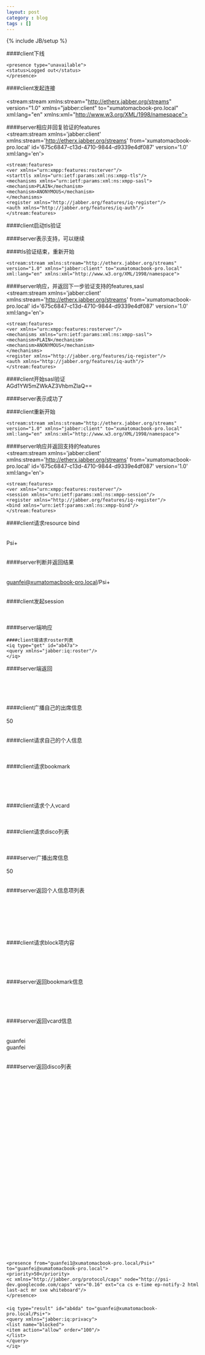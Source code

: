 ```yaml
---
layout: post
category : blog
tags : []
---
```

{% include JB/setup %}

####client下线 

    <presence type="unavailable">  
    <status>Logged out</status>  
    </presence>  

####client发起连接  
    <?xml version="1.0"?>  
    <stream:stream xmlns:stream="http://etherx.jabber.org/streams" version="1.0" xmlns="jabber:client" to="xumatomacbook-pro.local" xml:lang="en" xmlns:xml="http://www.w3.org/XML/1998/namespace">  

####server相应并回复验证的features  
    <?xml version='1.0'?><stream:stream xmlns='jabber:client' xmlns:stream='http://etherx.jabber.org/streams' from='xumatomacbook-pro.local' id='675c6847-c13d-4710-9844-d9339e4df087' version='1.0' xml:lang='en'>  
      
    <stream:features>  
    <ver xmlns="urn:xmpp:features:rosterver"/>  
    <starttls xmlns="urn:ietf:params:xml:ns:xmpp-tls"/>  
    <mechanisms xmlns="urn:ietf:params:xml:ns:xmpp-sasl">  
    <mechanism>PLAIN</mechanism>  
    <mechanism>ANONYMOUS</mechanism>  
    </mechanisms>  
    <register xmlns="http://jabber.org/features/iq-register"/>  
    <auth xmlns="http://jabber.org/features/iq-auth"/>  
    </stream:features>  

####client启动tls验证  
    <starttls xmlns="urn:ietf:params:xml:ns:xmpp-tls"/>  

####server表示支持，可以继续  
    <proceed xmlns="urn:ietf:params:xml:ns:xmpp-tls"/>  

####tls验证结束，重新开始  
    <?xml version="1.0"?>  
      
    <stream:stream xmlns:stream="http://etherx.jabber.org/streams" version="1.0" xmlns="jabber:client" to="xumatomacbook-pro.local" xml:lang="en" xmlns:xml="http://www.w3.org/XML/1998/namespace">  

####server响应，并返回下一步验证支持的features,sasl  
    <?xml version='1.0'?><stream:stream xmlns='jabber:client' xmlns:stream='http://etherx.jabber.org/streams' from='xumatomacbook-pro.local' id='675c6847-c13d-4710-9844-d9339e4df087' version='1.0' xml:lang='en'>  
      
      
    <stream:features>  
    <ver xmlns="urn:xmpp:features:rosterver"/>  
    <mechanisms xmlns="urn:ietf:params:xml:ns:xmpp-sasl">  
    <mechanism>PLAIN</mechanism>  
    <mechanism>ANONYMOUS</mechanism>  
    </mechanisms>  
    <register xmlns="http://jabber.org/features/iq-register"/>  
    <auth xmlns="http://jabber.org/features/iq-auth"/>  
    </stream:features>  

####client开始sasl验证  
    <auth xmlns="urn:ietf:params:xml:ns:xmpp-sasl" mechanism="PLAIN">AGd1YW5mZWkAZ3VhbmZlaQ==</auth>  

####server表示成功了  
    <success xmlns="urn:ietf:params:xml:ns:xmpp-sasl"/>  

####client重新开始  
    <?xml version="1.0"?>  
      
      
    <stream:stream xmlns:stream="http://etherx.jabber.org/streams" version="1.0" xmlns="jabber:client" to="xumatomacbook-pro.local" xml:lang="en" xmlns:xml="http://www.w3.org/XML/1998/namespace">  

####server响应并返回支持的features  
    <?xml version='1.0'?><stream:stream xmlns='jabber:client' xmlns:stream='http://etherx.jabber.org/streams' from='xumatomacbook-pro.local' id='675c6847-c13d-4710-9844-d9339e4df087' version='1.0' xml:lang='en'>  
      
      
    <stream:features>  
    <ver xmlns="urn:xmpp:features:rosterver"/>  
    <session xmlns="urn:ietf:params:xml:ns:xmpp-session"/>  
    <register xmlns="http://jabber.org/features/iq-register"/>  
    <bind xmlns="urn:ietf:params:xml:ns:xmpp-bind"/>  
    </stream:features>  

####client请求resource bind  
    <iq type="set" id="bind_1">  
    <bind xmlns="urn:ietf:params:xml:ns:xmpp-bind">  
    <resource>Psi+</resource>  
    </bind>  
    </iq>  

####server判断并返回结果  
    <iq xmlns="jabber:client" type="result" id="bind_1" to="guanfei@xumatomacbook-pro.local/Psi+">  
    <bind xmlns="urn:ietf:params:xml:ns:xmpp-bind">  
    <jid>guanfei@xumatomacbook-pro.local/Psi+</jid>  
    </bind>  
    </iq>  

####client发起session  
    <iq type="set" id="ab46a">  
    <session xmlns="urn:ietf:params:xml:ns:xmpp-session"/>  
    </iq>  

####server端响应  
    <iq type="result" id="ab46a" to="guanfei@xumatomacbook-pro.local/Psi+"/>  

    ####client端请求roster列表  
    <iq type="get" id="ab47a">  
    <query xmlns="jabber:iq:roster"/>  
    </iq>  

####server端返回  
    <iq type="result" id="ab47a" to="guanfei@xumatomacbook-pro.local/Psi+">  
    <query xmlns="jabber:iq:roster">  
    <item subscription="both" name="ohno" jid="guanfei1@xumatomacbook-pro.local"/>  
    </query>  
    </iq>  

####client广播自己的出席信息  
    <presence>  
    <priority>50</priority>  
    <c xmlns="http://jabber.org/protocol/caps" node="http://psi-dev.googlecode.com/caps" ver="0.16" ext="ca cs e-time ep-notify-2 html last-act mr sxe whiteboard"/>  
    </presence>  

####client请求自己的个人信息  
    <iq type="get" id="ab49a">  
    <query xmlns="jabber:iq:privacy"/>  
    </iq>  

####client请求bookmark  
    <iq type="get" id="ab4aa">  
    <query xmlns="jabber:iq:private">  
    <storage xmlns="storage:bookmarks"/>  
    </query>  
    </iq>  

####client请求个人vcard  
    <iq type="get" to="guanfei@xumatomacbook-pro.local" id="ab4ba">  
    <vCard xmlns="vcard-temp"/>  
    </iq>  

####client请求disco列表  
    <iq type="get" to="xumatomacbook-pro.local" id="ab4ca">  
    <query xmlns="http://jabber.org/protocol/disco#info"/>  
    </iq>  

####server广播出席信息  
    <presence from="guanfei@xumatomacbook-pro.local/Psi+" to="guanfei@xumatomacbook-pro.local">  
    <priority>50</priority>  
    <c xmlns="http://jabber.org/protocol/caps" node="http://psi-dev.googlecode.com/caps" ver="0.16" ext="ca cs e-time ep-notify-2 html last-act mr sxe whiteboard"/>  
    </presence>  

####server返回个人信息项列表  
    <iq type="result" id="ab49a" to="guanfei@xumatomacbook-pro.local/Psi+">  
    <query xmlns="jabber:iq:privacy">  
    <list name="blocked"/>  
    <default name="blocked"/>  
    <active name="blocked"/>  
    </query>  
    </iq>  

####client请求block项内容  
    <iq type="get" id="ab4da">  
    <query xmlns="jabber:iq:privacy">  
    <list name="blocked"/>  
    </query>  
    </iq>  

####server返回bookmark信息  
    <iq type="result" id="ab4aa" to="guanfei@xumatomacbook-pro.local/Psi+">  
    <query xmlns="jabber:iq:private">  
    <storage xmlns="storage:bookmarks"/>  
    </query>  
    </iq>  

####server返回vcard信息  
    <iq from="guanfei@xumatomacbook-pro.local" type="result" to="guanfei@xumatomacbook-pro.local/Psi+" id="ab4ba">  
    <vCard xmlns="vcard-temp">  
    <FN>guanfei</FN>  
    <NICKNAME>guanfei</NICKNAME>  
    </vCard>  
    </iq>  

####server返回disco列表  
    <iq from="xumatomacbook-pro.local" type="result" to="guanfei@xumatomacbook-pro.local/Psi+" id="ab4ca">  
    <query xmlns="http://jabber.org/protocol/disco#info">  
    <identity category="server" type="im" name="Tigase ver. 0.0.0-0"/>  
    <feature var="http://jabber.org/protocol/disco#info"/>  
    <feature var="http://jabber.org/protocol/disco#items"/>  
    <feature var="msgoffline"/>  
    <feature var="http://jabber.org/protocol/stats"/>  
    <feature var="http://jabber.org/protocol/commands"/>  
    <feature var="jabber:iq:version"/>  
    <feature var="jabber:iq:roster"/>  
    <feature var="jabber:iq:roster-dynamic"/>  
    <feature var="vcard-temp"/>  
    <feature var="urn:ietf:params:xml:ns:xmpp-sasl"/>  
    <feature var="urn:xmpp:ping"/>  
    <feature var="http://jabber.org/protocol/pubsub"/>  
    <feature var="http://jabber.org/protocol/pubsub#owner"/>  
    <feature var="http://jabber.org/protocol/pubsub#publish"/>  
    <identity category="pubsub" type="pep"/>  
    <feature var="urn:ietf:params:xml:ns:xmpp-session"/>  
    <feature var="http://jabber.org/protocol/amp"/>  
    <feature var="msgoffline"/>  
    <feature var="http://jabber.org/protocol/disco#info"/>  
    <feature var="http://jabber.org/protocol/disco#items"/>  
    <feature var="jabber:iq:privacy"/>  
    <feature var="urn:ietf:params:xml:ns:xmpp-bind"/>  
    <feature var="jabber:iq:private"/>  
    <feature var="jabber:iq:auth"/>  
    </query>  
    </iq>  
#### 

    <presence from="guanfei1@xumatomacbook-pro.local/Psi+" to="guanfei@xumatomacbook-pro.local">  
    <priority>50</priority>  
    <c xmlns="http://jabber.org/protocol/caps" node="http://psi-dev.googlecode.com/caps" ver="0.16" ext="ca cs e-time ep-notify-2 html last-act mr sxe whiteboard"/>  
    </presence>  
    
#### 

    <iq type="result" id="ab4da" to="guanfei@xumatomacbook-pro.local/Psi+">  
    <query xmlns="jabber:iq:privacy">  
    <list name="blocked">  
    <item action="allow" order="100"/>  
    </list>  
    </query>  
    </iq>  